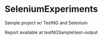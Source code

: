 # SeleniumExperiments

Sample project w/ TestNG and Selenium

Report available at testNGSample\test-output
